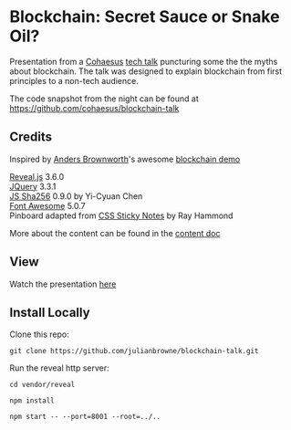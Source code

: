 
# Blockchain: Secret Sauce or Snake Oil?

Presentation from a [Cohaesus](https://cohaesus.co.uk/) [tech talk](https://www.eventbrite.co.uk/e/blockchain-secret-sauce-or-snake-oil-tickets-43202281186) puncturing some the the myths about blockchain. The talk was designed to explain blockchain from first principles to a non-tech audience.

The code snapshot from the night can be found at https://github.com/cohaesus/blockchain-talk   

## Credits

Inspired by [Anders Brownworth](https://github.com/anders94)'s awesome [blockchain demo](https://github.com/anders94/blockchain-demo)

[Reveal.js](https://revealjs.com/) 3.6.0  
[JQuery](https://jquery.com/) 3.3.1  
[JS Sha256](https://github.com/emn178/js-sha256.git) 0.9.0 by Yi-Cyuan Chen  
[Font Awesome](https://fontawesome.com) 5.0.7  
Pinboard adapted from [CSS Sticky Notes](https://github.com/rheh/CSS-Sticky-Notes.git) by Ray Hammond

More about the content can be found in the [content doc](content.md)

## View

Watch the presentation [here](https://julianbrowne.github.io/blockchain-talk)

## Install Locally

Clone this repo:

`git clone https://github.com/julianbrowne/blockchain-talk.git`

Run the reveal http server:

`cd vendor/reveal`

`npm install`

`npm start -- --port=8001 --root=../..`
